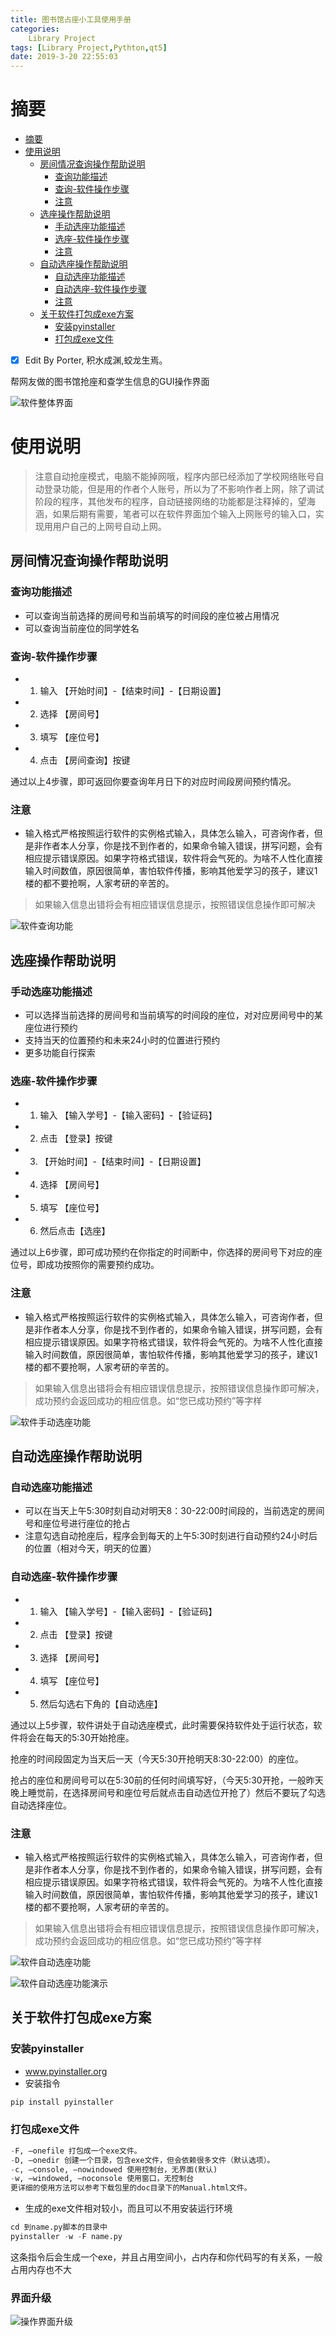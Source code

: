 ```yaml
---
title: 图书馆占座小工具使用手册
categories:     
    Library Project    
tags: [Library Project,Pythton,qt5]
date: 2019-3-20 22:55:03
---
```


# 摘要

<!-- TOC -->

- [摘要](#摘要)
- [使用说明](#使用说明)
    - [房间情况查询操作帮助说明](#房间情况查询操作帮助说明)
        - [查询功能描述](#查询功能描述)
        - [查询-软件操作步骤](#查询-软件操作步骤)
        - [注意](#注意)
    - [选座操作帮助说明](#选座操作帮助说明)
        - [手动选座功能描述](#手动选座功能描述)
        - [选座-软件操作步骤](#选座-软件操作步骤)
        - [注意](#注意-1)
    - [自动选座操作帮助说明](#自动选座操作帮助说明)
        - [自动选座功能描述](#自动选座功能描述)
        - [自动选座-软件操作步骤](#自动选座-软件操作步骤)
        - [注意](#注意-2)
    - [关于软件打包成exe方案](#关于软件打包成exe方案)
        - [安装pyinstaller](#安装pyinstaller)
        - [打包成exe文件](#打包成exe文件)

<!-- /TOC -->

- [x] Edit By Porter, 积水成渊,蛟龙生焉。

<!-- more -->

帮网友做的图书馆抢座和查学生信息的GUI操作界面

![软件整体界面](./image6/Library_Release_1.png)

# 使用说明

> 注意自动抢座模式，电脑不能掉网哦，程序内部已经添加了学校网络账号自动登录功能，但是用的作者个人账号，所以为了不影响作者上网，除了调试阶段的程序，其他发布的程序，自动链接网络的功能都是注释掉的，望海涵，如果后期有需要，笔者可以在软件界面加个输入上网账号的输入口，实现用用户自己的上网号自动上网。

## 房间情况查询操作帮助说明

### 查询功能描述

- 可以查询当前选择的房间号和当前填写的时间段的座位被占用情况
- 可以查询当前座位的同学姓名

### 查询-软件操作步骤

- 1. 输入 【开始时间】-【结束时间】-【日期设置】
- 2. 选择 【房间号】
- 3. 填写 【座位号】
- 4. 点击 【房间查询】按键

通过以上4步骤，即可返回你要查询年月日下的对应时间段房间预约情况。

### 注意

- 输入格式严格按照运行软件的实例格式输入，具体怎么输入，可咨询作者，但是非作者本人分享，你是找不到作者的，如果命令输入错误，拼写问题，会有相应提示错误原因。如果字符格式错误，软件将会气死的。为啥不人性化直接输入时间数值，原因很简单，害怕软件传播，影响其他爱学习的孩子，建议1楼的都不要抢啊，人家考研的辛苦的。

> 如果输入信息出错将会有相应错误信息提示，按照错误信息操作即可解决


![软件查询功能](./image6/Library_Release_1.gif)

## 选座操作帮助说明

### 手动选座功能描述

- 可以选择当前选择的房间号和当前填写的时间段的座位，对对应房间号中的某座位进行预约
- 支持当天的位置预约和未来24小时的位置进行预约
- 更多功能自行探索

### 选座-软件操作步骤

- 1. 输入 【输入学号】-【输入密码】-【验证码】
- 2. 点击 【登录】按键
- 3. 【开始时间】-【结束时间】-【日期设置】
- 4. 选择 【房间号】
- 5. 填写 【座位号】
- 6. 然后点击【选座】

通过以上6步骤，即可成功预约在你指定的时间断中，你选择的房间号下对应的座位号，即成功按照你的需要预约成功。

### 注意

- 输入格式严格按照运行软件的实例格式输入，具体怎么输入，可咨询作者，但是非作者本人分享，你是找不到作者的，如果命令输入错误，拼写问题，会有相应提示错误原因。如果字符格式错误，软件将会气死的。为啥不人性化直接输入时间数值，原因很简单，害怕软件传播，影响其他爱学习的孩子，建议1楼的都不要抢啊，人家考研的辛苦的。

> 如果输入信息出错将会有相应错误信息提示，按照错误信息操作即可解决，成功预约会返回成功的相应信息。如“您已成功预约”等字样

![软件手动选座功能](./image6/Library_Release_2.gif)

## 自动选座操作帮助说明

### 自动选座功能描述

- 可以在当天上午5:30时刻自动对明天8：30-22:00时间段的，当前选定的房间号和座位号进行座位的抢占
- 注意勾选自动抢座后，程序会到每天的上午5:30时刻进行自动预约24小时后的位置（相对今天，明天的位置）

### 自动选座-软件操作步骤

- 1. 输入 【输入学号】-【输入密码】-【验证码】
- 2. 点击 【登录】按键
- 3. 选择 【房间号】
- 4. 填写 【座位号】
- 5. 然后勾选右下角的【自动选座】

通过以上5步骤，软件讲处于自动选座模式，此时需要保持软件处于运行状态，软件将会在每天的5:30开始抢座。

抢座的时间段固定为当天后一天（今天5:30开抢明天8:30-22:00）的座位。

抢占的座位和房间号可以在5:30前的任何时间填写好，（今天5:30开抢，一般昨天晚上睡觉前，在选择房间号和座位号后就点击自动选位开抢了）然后不要玩了勾选自动选择座位。

### 注意

- 输入格式严格按照运行软件的实例格式输入，具体怎么输入，可咨询作者，但是非作者本人分享，你是找不到作者的，如果命令输入错误，拼写问题，会有相应提示错误原因。如果字符格式错误，软件将会气死的。为啥不人性化直接输入时间数值，原因很简单，害怕软件传播，影响其他爱学习的孩子，建议1楼的都不要抢啊，人家考研的辛苦的。

> 如果输入信息出错将会有相应错误信息提示，按照错误信息操作即可解决，成功预约会返回成功的相应信息。如“您已成功预约”等字样

![软件自动选座功能](./image6/Library_Release_3.gif)

![软件自动选座功能演示](./image6/Library_Release_4.gif)

## 关于软件打包成exe方案

### 安装pyinstaller

- www.pyinstaller.org
- 安装指令

```python
pip install pyinstaller 
```

### 打包成exe文件

```python
-F, –onefile 打包成一个exe文件。
-D, –onedir 创建一个目录，包含exe文件，但会依赖很多文件（默认选项）。
-c, –console, –nowindowed 使用控制台，无界面(默认)
-w, –windowed, –noconsole 使用窗口，无控制台
更详细的使用方法可以参考下载包里的doc目录下的Manual.html文件。
```

- 生成的exe文件相对较小，而且可以不用安装运行环境

```python
cd 到name.py脚本的目录中
pyinstaller -w -F name.py
```

这条指令后会生成一个exe，并且占用空间小，占内存和你代码写的有关系，一般占用内存也不大

### 界面升级

![操作界面升级](./image6/Library_Release_1.jpg)

